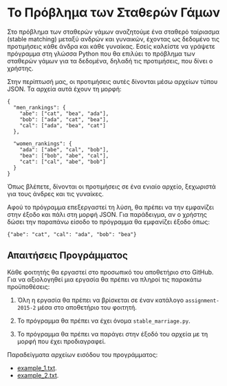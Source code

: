 # Το Πρόβλημα των Σταθερών Γάμων

Στο πρόβλημα των σταθερών γάμων αναζητούμε ένα σταθερό ταίριασμα (stable matching) μεταξύ ανδρών και γυναικών, έχοντας ως δεδομένο τις προτιμήσεις κάθε άνδρα και κάθε γυναίκας. Εσείς καλείστε να γράψετε πρόγραμμα στη γλώσσα Python που θα επιλύει το πρόβλημα των σταθερών γάμων για τα δεδομένα, δηλαδή τις προτιμήσεις, που δίνει ο χρήστης.

Στην περίπτωσή μας, οι προτιμήσεις αυτές δίνονται μέσω αρχείων τύπου JSON. Τα αρχεία αυτά έχουν τη μορφή:

```
{
  "men_rankings": {
    "abe": ["cat", "bea", "ada"],
    "bob": ["ada", "cat", "bea"],
    "cal": ["ada", "bea", "cat"]
  },

  "women_rankings": {
    "ada": ["abe", "cal", "bob"],
    "bea": ["bob", "abe", "cal"],
    "cat": ["cal", "abe", "bob"]
  }
}
```

Όπως βλέπετε, δίνονται οι προτιμήσεις σε ένα ενιαίο αρχείο, ξεχωριστά για τους άνδρες και τις γυναίκες.

Αφού το πρόγραμμα επεξεργαστεί τη λύση, θα πρέπει να την εμφανίζει στην έξοδο και πάλι στη μορφή JSON. Για παράδειγμα, αν ο χρήστης δώσει την παραπάνω είσοδο το πρόγραμμα θα εμφανίζει έξοδο όπως:

```
{"abe": "cat", "cal": "ada", "bob": "bea"}
```

## Απαιτήσεις Προγράμματος

Κάθε φοιτητής θα εργαστεί στο προσωπικό του αποθετήριο στο GitHub. Για να αξιολογηθεί μια εργασία θα πρέπει να πληροί τις παρακάτω προϋποθέσεις:

1. Όλη η εργασία θα πρέπει να βρίσκεται σε έναν κατάλογο `assignment-2015-2` μέσα στο αποθετήριο του φοιτητή.

2. Το πρόγραμμα θα πρέπει να έχει όνομα `stable_marriage.py`.

3. Το πρόγραμμα θα πρέπει να παράγει στην έξοδό του αρχεία με τη μορφή που έχει προδιαγραφεί.

Παραδείγματα αρχείων εισόδου του προγράμματος:

* [example_1.txt](example_1.txt).
* [example_2.txt](example_2.txt).



